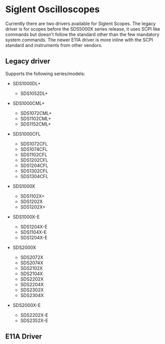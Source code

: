 # Siglent Oscilloscopes

Currently there are two drivers available for Siglent Scopes. The legacy driver is for scopes before the SDS5000X series release, it uses SCPI like commands but doesn't follow the standard other than the few mandatory system commands. The newer E11A driver is more inline with the SCPI standard and instruments from other vendors.

## Legacy driver

Supports the following series/models:

+ SDS1000DL+
  + SDS1052DL+

+ SDS1000CML+
  + SDS1072CML+
  + SDS1102CML+
  + SDS1152CML+

+ SDS1000CFL
  + SDS1072CFL
  + SDS1074CFL
  + SDS1102CFL
  + SDS1202CFL
  + SDS1204CFL
  + SDS1302CFL
  + SDS1304CFL

+ SDS1000X
  + SDS1102X+
  + SDS1202X
  + SDS1202X+

+ SDS1000X-E
  + SDS1204X-E
  + SDS1104X-E
  + SDS1204X-E

+ SDS2000X
  + SDS2072X
  + SDS2074X
  + SDS2102X
  + SDS2104X
  + SDS2202X
  + SDS2204X
  + SDS2302X
  + SDS2304X

+ SDS2000X-E
  + SDS2202X-E
  + SDS2352X-E

## E11A Driver